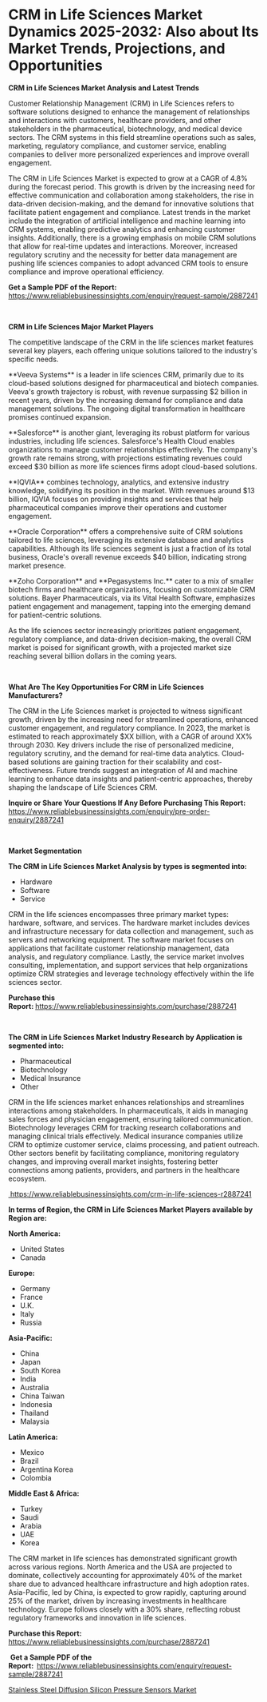 <p><h1>CRM in Life Sciences Market Dynamics 2025-2032: Also about Its Market Trends, Projections, and Opportunities</h1></p><p><strong>CRM in Life Sciences Market Analysis and Latest Trends</strong></p>
<p><p>Customer Relationship Management (CRM) in Life Sciences refers to software solutions designed to enhance the management of relationships and interactions with customers, healthcare providers, and other stakeholders in the pharmaceutical, biotechnology, and medical device sectors. The CRM systems in this field streamline operations such as sales, marketing, regulatory compliance, and customer service, enabling companies to deliver more personalized experiences and improve overall engagement.</p><p>The CRM in Life Sciences Market is expected to grow at a CAGR of 4.8% during the forecast period. This growth is driven by the increasing need for effective communication and collaboration among stakeholders, the rise in data-driven decision-making, and the demand for innovative solutions that facilitate patient engagement and compliance. Latest trends in the market include the integration of artificial intelligence and machine learning into CRM systems, enabling predictive analytics and enhancing customer insights. Additionally, there is a growing emphasis on mobile CRM solutions that allow for real-time updates and interactions. Moreover, increased regulatory scrutiny and the necessity for better data management are pushing life sciences companies to adopt advanced CRM tools to ensure compliance and improve operational efficiency.</p></p>
<p><strong>Get a Sample PDF of the Report:&nbsp;</strong> <a href="https://www.reliablebusinessinsights.com/enquiry/request-sample/2887241?utm_campaign=3060&utm_medium=2&utm_source=Github&utm_content=ia&utm_term=14032025&utm_id=crm-in-life-sciences">https://www.reliablebusinessinsights.com/enquiry/request-sample/2887241</a></p>
<p>&nbsp;</p>
<p><strong>CRM in Life Sciences Major Market Players</strong></p>
<p><p>The competitive landscape of the CRM in the life sciences market features several key players, each offering unique solutions tailored to the industry's specific needs. </p><p>**Veeva Systems** is a leader in life sciences CRM, primarily due to its cloud-based solutions designed for pharmaceutical and biotech companies. Veeva's growth trajectory is robust, with revenue surpassing $2 billion in recent years, driven by the increasing demand for compliance and data management solutions. The ongoing digital transformation in healthcare promises continued expansion.</p><p>**Salesforce** is another giant, leveraging its robust platform for various industries, including life sciences. Salesforce's Health Cloud enables organizations to manage customer relationships effectively. The company's growth rate remains strong, with projections estimating revenues could exceed $30 billion as more life sciences firms adopt cloud-based solutions.</p><p>**IQVIA** combines technology, analytics, and extensive industry knowledge, solidifying its position in the market. With revenues around $13 billion, IQVIA focuses on providing insights and services that help pharmaceutical companies improve their operations and customer engagement.</p><p>**Oracle Corporation** offers a comprehensive suite of CRM solutions tailored to life sciences, leveraging its extensive database and analytics capabilities. Although its life sciences segment is just a fraction of its total business, Oracle's overall revenue exceeds $40 billion, indicating strong market presence.</p><p>**Zoho Corporation** and **Pegasystems Inc.** cater to a mix of smaller biotech firms and healthcare organizations, focusing on customizable CRM solutions. Bayer Pharmaceuticals, via its Vital Health Software, emphasizes patient engagement and management, tapping into the emerging demand for patient-centric solutions.</p><p>As the life sciences sector increasingly prioritizes patient engagement, regulatory compliance, and data-driven decision-making, the overall CRM market is poised for significant growth, with a projected market size reaching several billion dollars in the coming years.</p></p>
<p>&nbsp;</p>
<p><strong>What Are The Key Opportunities For CRM in Life Sciences Manufacturers?</strong></p>
<p><p>The CRM in the Life Sciences market is projected to witness significant growth, driven by the increasing need for streamlined operations, enhanced customer engagement, and regulatory compliance. In 2023, the market is estimated to reach approximately $XX billion, with a CAGR of around XX% through 2030. Key drivers include the rise of personalized medicine, regulatory scrutiny, and the demand for real-time data analytics. Cloud-based solutions are gaining traction for their scalability and cost-effectiveness. Future trends suggest an integration of AI and machine learning to enhance data insights and patient-centric approaches, thereby shaping the landscape of Life Sciences CRM.</p></p>
<p><strong>Inquire or Share Your Questions If Any Before Purchasing This Report:</strong> <a href="https://www.reliablebusinessinsights.com/enquiry/pre-order-enquiry/2887241?utm_campaign=3060&utm_medium=2&utm_source=Github&utm_content=ia&utm_term=14032025&utm_id=crm-in-life-sciences">https://www.reliablebusinessinsights.com/enquiry/pre-order-enquiry/2887241</a></p>
<p>&nbsp;</p>
<p><strong>Market Segmentation</strong></p>
<p><strong>The CRM in Life Sciences Market Analysis by types is segmented into:</strong></p>
<p><ul><li>Hardware</li><li>Software</li><li>Service</li></ul></p>
<p><p>CRM in the life sciences encompasses three primary market types: hardware, software, and services. The hardware market includes devices and infrastructure necessary for data collection and management, such as servers and networking equipment. The software market focuses on applications that facilitate customer relationship management, data analysis, and regulatory compliance. Lastly, the service market involves consulting, implementation, and support services that help organizations optimize CRM strategies and leverage technology effectively within the life sciences sector.</p></p>
<p><strong>Purchase this Report:&nbsp;</strong><a href="https://www.reliablebusinessinsights.com/purchase/2887241?utm_campaign=3060&utm_medium=2&utm_source=Github&utm_content=ia&utm_term=14032025&utm_id=crm-in-life-sciences">https://www.reliablebusinessinsights.com/purchase/2887241</a></p>
<p>&nbsp;</p>
<p><strong>The CRM in Life Sciences Market Industry Research by Application is segmented into:</strong></p>
<p><ul><li>Pharmaceutical</li><li>Biotechnology</li><li>Medical Insurance</li><li>Other</li></ul></p>
<p><p>CRM in the life sciences market enhances relationships and streamlines interactions among stakeholders. In pharmaceuticals, it aids in managing sales forces and physician engagement, ensuring tailored communication. Biotechnology leverages CRM for tracking research collaborations and managing clinical trials effectively. Medical insurance companies utilize CRM to optimize customer service, claims processing, and patient outreach. Other sectors benefit by facilitating compliance, monitoring regulatory changes, and improving overall market insights, fostering better connections among patients, providers, and partners in the healthcare ecosystem.</p></p>
<p><a href="https://www.reliablebusinessinsights.com/crm-in-life-sciences-r2887241?utm_campaign=3060&utm_medium=2&utm_source=Github&utm_content=ia&utm_term=14032025&utm_id=crm-in-life-sciences">&nbsp;https://www.reliablebusinessinsights.com/crm-in-life-sciences-r2887241</a></p>
<p><strong>In terms of Region, the CRM in Life Sciences Market Players available by Region are:</strong></p>
<p>
    <p> <strong> North America: </strong>
        <ul>
            <li>United States</li>
            <li>Canada</li>
        </ul>
        </p> 
    <p> <strong> Europe: </strong>
        <ul>
            <li>Germany</li>
            <li>France</li>
            <li>U.K.</li>
            <li>Italy</li>
            <li>Russia</li>
        </ul>
        </p> 
    <p> <strong> Asia-Pacific: </strong>
        <ul>
            <li>China</li>
            <li>Japan</li>
            <li>South Korea</li>
            <li>India</li>
            <li>Australia</li>
            <li>China Taiwan</li>
            <li>Indonesia</li>
            <li>Thailand</li>
            <li>Malaysia</li>
        </ul>
        </p> 
    <p> <strong> Latin America: </strong>
        <ul>
            <li>Mexico</li>
            <li>Brazil</li>
            <li>Argentina Korea</li>
            <li>Colombia</li>
        </ul>
        </p> 
    <p> <strong> Middle East & Africa: </strong>
        <ul>
            <li>Turkey</li>
            <li>Saudi</li>
            <li>Arabia</li>
            <li>UAE</li>
            <li>Korea</li>
        </ul>
    </p>
    </p>
<p><p>The CRM market in life sciences has demonstrated significant growth across various regions. North America and the USA are projected to dominate, collectively accounting for approximately 40% of the market share due to advanced healthcare infrastructure and high adoption rates. Asia-Pacific, led by China, is expected to grow rapidly, capturing around 25% of the market, driven by increasing investments in healthcare technology. Europe follows closely with a 30% share, reflecting robust regulatory frameworks and innovation in life sciences.</p></p>
<p><strong>Purchase this Report: </strong><a href="https://www.reliablebusinessinsights.com/purchase/2887241?utm_campaign=3060&utm_medium=2&utm_source=Github&utm_content=ia&utm_term=14032025&utm_id=crm-in-life-sciences">https://www.reliablebusinessinsights.com/purchase/2887241</a></p>
<p>&nbsp;<strong>Get a Sample PDF of the Report:&nbsp;&nbsp;</strong><a href="https://www.reliablebusinessinsights.com/enquiry/request-sample/2887241?utm_campaign=3060&utm_medium=2&utm_source=Github&utm_content=ia&utm_term=14032025&utm_id=crm-in-life-sciences">https://www.reliablebusinessinsights.com/enquiry/request-sample/2887241</a></p>
<p><strong></strong></p>
<p><p><a href="https://github.com/ternainglin/Market-Research-Report-List-1/blob/main/stainless-steel-diffusion-silicon-pressure-sensors-market.md?utm_campaign=3060&utm_medium=2&utm_source=Github&utm_content=ia&utm_term=14032025&utm_id=crm-in-life-sciences">Stainless Steel Diffusion Silicon Pressure Sensors Market</a></p></p>